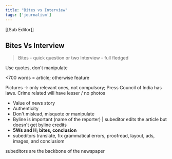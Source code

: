 ```yaml
---
title: "Bites vs Interview"
tags: ['journalism']
---
```


[[Sub Editor]]

## Bites Vs Interview

> Bites - quick question or two
> Interview - full fledged

Use quotes, don't manipulate

<700 words = article; otherwise feature

Pictures -> only relevant ones, not compulsory; Press Council of India has laws. Crime related will have lesser / no photos

 - Value of news story
 - Authenticity 
 - Don't mislead, misquote or manipulate
 - Byline is important (name of the reporter) | subeditor edits the article but doesn't get byline credits
- **5Ws and H; bites, conclusion**
- subeditors translate, fix grammatical errors, proofread, layout, ads, images, and conclusiom

subeditors are the backbone of the newspaper

